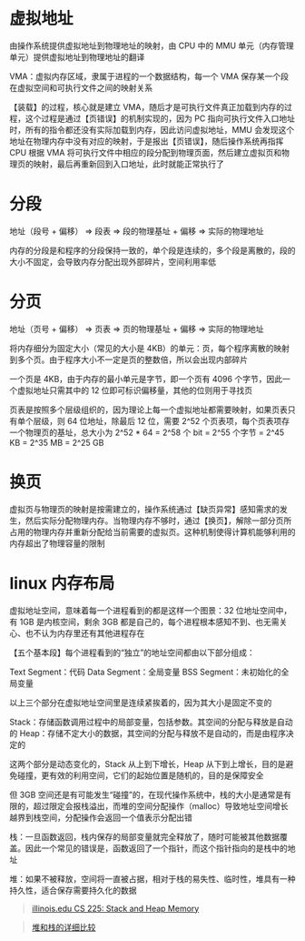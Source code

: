 # 虚拟地址

由操作系统提供虚拟地址到物理地址的映射，由 CPU 中的 MMU 单元（内存管理单元）提供虚拟地址到物理地址的翻译

VMA：虚拟内存区域，隶属于进程的一个数据结构，每一个 VMA 保存某一个段在虚拟空间和可执行文件之间的映射关系

【装载】的过程，核心就是建立 VMA，随后才是可执行文件真正加载到内存的过程，这个过程是通过【页错误】的机制实现的，因为 PC 指向可执行文件入口地址时，所有的指令都还没有实际加载到内存，因此访问虚拟地址，MMU 会发现这个地址在物理内存中没有对应的映射，于是报出【页错误】，随后操作系统再指挥 CPU 根据 VMA 将可执行文件中相应的段分配到物理页面，然后建立虚拟页和物理页的映射，最后再重新回到入口地址，此时就能正常执行了

# 分段

地址（段号 + 偏移） => 段表 => 段的物理基址 + 偏移 => 实际的物理地址

内存的分段是和程序的分段保持一致的，单个段是连续的，多个段是离散的，段的大小不固定，会导致内存分配出现外部碎片，空间利用率低


# 分页

地址（页号 + 偏移） => 页表 => 页的物理基址 + 偏移 => 实际的物理地址

将内存细分为固定大小（常见的大小是 4KB）的单元：页，每个程序离散的映射到多个页。由于程序大小不一定是页的整数倍，所以会出现内部碎片

一个页是 4KB，由于内存的最小单元是字节，即一个页有 4096 个字节，因此一个虚拟地址只需其中的 12 位即可标识偏移量，其他的位则用于寻找页

页表是按照多个层级组织的，因为理论上每一个虚拟地址都需要映射，如果页表只有单个层级，则 64 位地址，除最后 12 位，需要 2^52 个页表项，每个页表项存一个物理页的基址，总大小为 2^52 * 64 = 2^58 个 bit = 2^55 个字节 = 2^45 KB = 2^35 MB = 2^25 GB


# 换页

虚拟页与物理页的映射是按需建立的，操作系统通过【缺页异常】感知需求的发生，然后实际分配物理内存。当物理内存不够时，通过【换页】，解除一部分页所占用的物理内存并重新分配给当前需要的虚拟页。这种机制使得计算机能够利用的内存超出了物理容量的限制


# linux 内存布局

虚拟地址空间，意味着每一个进程看到的都是这样一个图景：32 位地址空间中，有 1GB 是内核空间，剩余 3GB 都是自己的，每个进程根本感知不到、也无需关心、也不认为内存里还有其他进程存在

[](https://courses.engr.illinois.edu/cs225/sp2021/assets/notes/stack_heap_memory/memory_layout.png)

【五个基本段】每个进程看到的“独立”的地址空间都由以下部分组成：

Text Segment：代码
Data Segment：全局变量
BSS Segment：未初始化的全局变量

以上三个部分在虚拟地址空间里是连续紧挨着的，因为其大小是固定不变的

Stack：存储函数调用过程中的局部变量，包括参数。其空间的分配与释放是自动的
Heap：存储不定大小的数据，其空间的分配与释放不是自动的，而是由程序决定的

这两个部分是动态变化的，Stack 从上到下增长，Heap 从下到上增长，目的是避免碰撞，更有效的利用空间，它们的起始位置是随机的，目的是保障安全

但 3GB 空间还是有可能发生“碰撞”的，在现代操作系统中，栈的大小是通常是有限的，超过限定会报栈溢出，而堆的空间分配操作（malloc）导致地址空间增长越界到栈空间，分配操作会返回一个值表示分配出错

栈：一旦函数返回，栈内保存的局部变量就完全释放了，随时可能被其他数据覆盖。因此一个常见的错误是，函数返回了一个指针，而这个指针指向的是栈中的地址

堆：如果不被释放，空间将一直被占据，相对于栈的易失性、临时性，堆具有一种持久性，适合保存需要持久化的数据

> [illinois.edu CS 225: Stack and Heap Memory](https://courses.engr.illinois.edu/cs225/sp2021/resources/stack-heap/)

> [堆和栈的详细比较](https://www.guru99.com/stack-vs-heap.html#3)